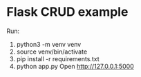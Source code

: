 # Flask CRUD example

Run:
1. python3 -m venv venv
2. source venv/bin/activate
3. pip install -r requirements.txt
4. python app.py
Open http://127.0.0.1:5000
